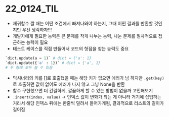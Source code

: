 # 22_0124_TIL

- 재귀함수 짤 때는 어떤 조건에서 빠져나와야 하는지, 그때 어떤 결과를 반환할 것인지만 우선 생각하자!!!
- 개발자에게 필요한 능력은 큰 문제를 작게 나누는 능력, 나눈 문제를 절차적으로 접근하는 능력이 필요
- 테스트 케이스를 직접 만들어서 코드의 헛점을 찾는 능력도 중요

```python
`dict.update(a = 1)` # dict = {'a': 1}
`dict.update({'a' : 1})` # dict = {'a', 1}
# 두 형태 모두 쓸 수 있음
```

- 딕셔너리의 키를 []로 호출했을 때는 해당 키가 없으면 에러가 남 하지만 `.get(key)`로 호출하면 값이 없어도 에러가 나지 않고 그냥 None을 반환
- 함수 구현했으면 더 간결하게, 깔끔하게 할 수 있는 방법이 없을까 고민해보기
- `.insert(index, value)` -> 인덱스 값이 변화가 되는 게 아니라 거기에 삽입하는 거라서 해당 인덱스 뒤에는 한줄씩 밀려서 들어가게됨, 결과적으로 리스트의 길이가 길어짐